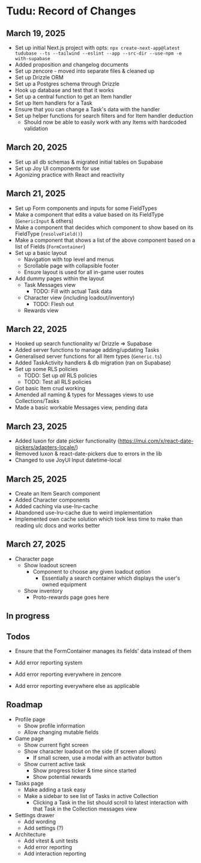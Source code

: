 # Tudu: Record of Changes

## March 19, 2025

- Set up initial Next.js project with opts: `npx create-next-app@latest tudubase --ts --tailwind --eslint --app --src-dir --use-npm -e with-supabase`
- Added proposition and changelog documents
- Set up zencore - moved into separate files & cleaned up
- Set up Drizzle ORM
- Set up a Postgres schema through Drizzle
- Hook up database and test that it works
- Set up a central function to get an Item handler
- Set up Item handlers for a Task
- Ensure that you can change a Task's data with the handler
- Set up helper functions for search filters and for Item handler deduction
	- Should now be able to easily work with any Items with hardcoded validation

## March 20, 2025

- Set up all db schemas & migrated initial tables on Supabase
- Set up Joy UI components for use
- Agonizing practice with React and reactivity

## March 21, 2025

- Set up Form components and inputs for some FieldTypes
- Make a component that edits a value based on its FieldType (`GenericInput` & others)
- Make a component that decides which component to show based on its FieldType (`resolveField()`)
- Make a component that shows a list of the above component based on a list of Fields (`FormContainer`)
- Set up a basic layout
	- Navigation with top level and menus
	- Scrollable page with collapsible footer
	- Ensure layout is used for all in-game user routes
- Add dummy pages within the layout
	- Task Messages view
		- TODO: Fill with actual Task data
	- Character view (including loadout/inventory)
		- TODO: Flesh out
	- Rewards view

## March 22, 2025

- Hooked up search functionality w/ Drizzle => Supabase
- Added server functions to manage adding/updating Tasks
- Generalised server functions for all Item types (`Generic.ts`)
- Added TaskActivity handlers & db migration (ran on Supabase)
- Set up some RLS policies
	- TODO: Set up _all_ RLS policies
	- TODO: Test all RLS policies
- Got basic Item crud working
- Amended all naming & types for Messages views to use Collections/Tasks
- Made a basic workable Messages view, pending data

## March 23, 2025

- Added luxon for date picker functionality (https://mui.com/x/react-date-pickers/adapters-locale/)
- Removed luxon & react-date-pickers due to errors in the lib
- Changed to use JoyUI Input datetime-local

## March 25, 2025

- Create an Item Search component
- Added Character components
- Added caching via use-lru-cache
- Abandoned use-lru-cache due to weird implementation
- Implemented own cache solution which took less time to make than reading ulc docs and works better

## March 27, 2025

- Character page
	- Show loadout screen
		- Component to choose any given loadout option
			- Essentially a search container which displays the user's owned equipment
	- Show inventory
		- Proto-rewards page goes here

## In progress

## Todos
- Ensure that the FormContainer manages its fields' data instead of them

- Add error reporting system
- Add error reporting everywhere in zencore
- Add error reporting everywhere else as applicable

## Roadmap

- Profile page
	- Show profile information
	- Allow changing mutable fields
- Game page
	- Show current fight screen
	- Show character loadout on the side (if screen allows)
		- If small screen, use a modal with an activator button
	- Show current active task
		- Show progress ticker & time since started
		- Show potential rewards
- Tasks page
	- Make adding a task easy
	- Make a sidebar to see list of Tasks in active Collection
		- Clicking a Task in the list should scroll to latest interaction with that Task in the Collection messages view
- Settings drawer
	- Add wording
	- Add settings (?)
- Architecture
	- Add vitest & unit tests
	- Add error reporting
	- Add interaction reporting
